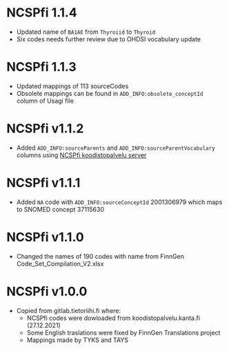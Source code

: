 # NCSPfi 1.1.4

- Updated name of `BA1AE` from `Thyroiid` to `Thyroid`
- Six codes needs further review due to OHDSI vocabulary update

# NCSPfi 1.1.3

- Updated mappings of 113 sourceCodes
- Obsolete mappings can be found in `ADD_INFO:obsolete_conceptId` column of Usagi file

# NCSPfi v1.1.2

- Added `ADD_INFO:sourceParents` and `ADD_INFO:sourceParentVocabulary` columns using [NCSPfi koodistopalvelu server](https://koodistopalvelu.kanta.fi/codeserver/pages/classification-view-page.xhtml?classificationKey=57)

# NCSPfi v1.1.1

- Added `NA` code with `ADD_INFO:sourceConceptId` 2001306979 which maps to SNOMED concept 37115630

# NCSPfi v1.1.0

- Changed the names of 190 codes with name from FinnGen Code_Set_Compilation_V2.xlsx

# NCSPfi v1.0.0

- Copied from gitlab.tietoriihi.fi where:
  - NCSPfi codes were dowloaded from koodistopalvelu.kanta.fi (27.12.2021)
  - Some English traslations were fixed by FinnGen Translations project 
  - Mappings made by TYKS and TAYS 
